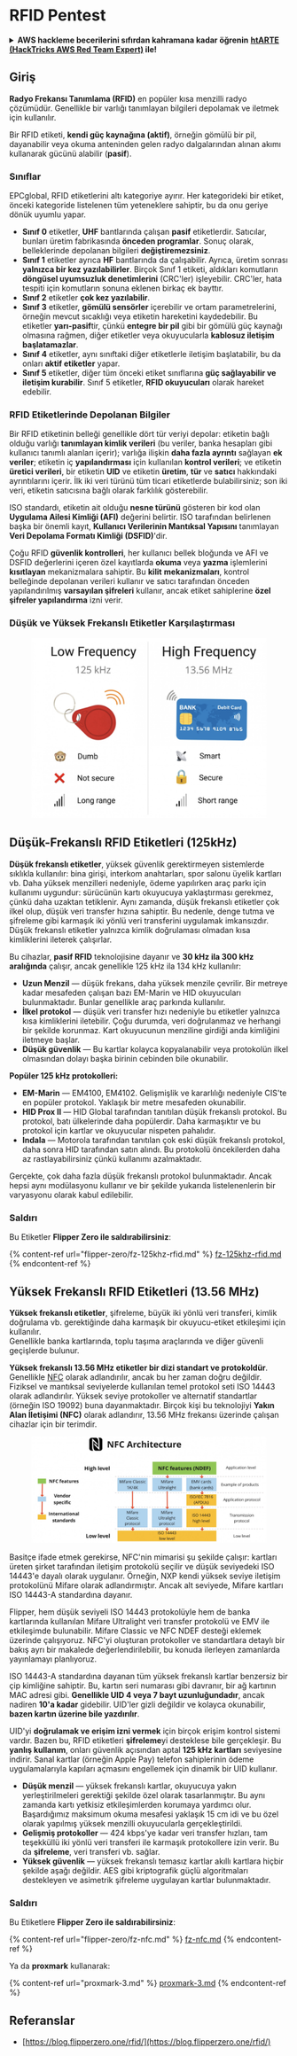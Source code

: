 # RFID Pentest

<details>

<summary><strong>AWS hackleme becerilerini sıfırdan kahramana kadar öğrenin</strong> <a href="https://training.hacktricks.xyz/courses/arte"><strong>htARTE (HackTricks AWS Red Team Expert)</strong></a><strong> ile!</strong></summary>

* **Bir siber güvenlik şirketinde mi çalışıyorsunuz? HackTricks'te şirketinizin reklamını görmek ister misiniz? Ya da PEASS'ın en son sürümüne erişmek veya HackTricks'i PDF olarak indirmek ister misiniz? [**ABONELİK PLANLARI**](https://github.com/sponsors/carlospolop)'na göz atın!
* [**PEASS Ailesi'ni**](https://opensea.io/collection/the-peass-family) keşfedin, özel [**NFT'lerimiz**](https://opensea.io/collection/the-peass-family) koleksiyonumuzu
* [**Resmi PEASS & HackTricks ürünlerini**](https://peass.creator-spring.com) edinin
* **Katılın** [**💬**](https://emojipedia.org/speech-balloon/) [**Discord grubuna**](https://discord.gg/hRep4RUj7f) veya [**telegram grubuna**](https://t.me/peass) veya **Twitter** 🐦[**@carlospolopm**](https://twitter.com/hacktricks\_live)**'u takip edin.**
* **Hacking püf noktalarınızı göndererek PR'larınızı** [**hacktricks repo**](https://github.com/carlospolop/hacktricks) **ve** [**hacktricks-cloud repo**](https://github.com/carlospolop/hacktricks-cloud) **ile paylaşın.**

</details>

## Giriş

**Radyo Frekansı Tanımlama (RFID)** en popüler kısa menzilli radyo çözümüdür. Genellikle bir varlığı tanımlayan bilgileri depolamak ve iletmek için kullanılır.

Bir RFID etiketi, **kendi güç kaynağına (aktif)**, örneğin gömülü bir pil, dayanabilir veya okuma anteninden gelen radyo dalgalarından alınan akımı kullanarak gücünü alabilir (**pasif**).

### Sınıflar

EPCglobal, RFID etiketlerini altı kategoriye ayırır. Her kategorideki bir etiket, önceki kategoride listelenen tüm yeteneklere sahiptir, bu da onu geriye dönük uyumlu yapar.

* **Sınıf 0** etiketler, **UHF** bantlarında çalışan **pasif** etiketlerdir. Satıcılar, bunları üretim fabrikasında **önceden programlar**. Sonuç olarak, belleklerinde depolanan bilgileri **değiştiremezsiniz**.
* **Sınıf 1** etiketler ayrıca **HF** bantlarında da çalışabilir. Ayrıca, üretim sonrası **yalnızca bir kez yazılabilirler**. Birçok Sınıf 1 etiketi, aldıkları komutların **döngüsel uyumsuzluk denetimlerini** (CRC'ler) işleyebilir. CRC'ler, hata tespiti için komutların sonuna eklenen birkaç ek bayttır.
* **Sınıf 2** etiketler **çok kez yazılabilir**.
* **Sınıf 3** etiketler, **gömülü sensörler** içerebilir ve ortam parametrelerini, örneğin mevcut sıcaklığı veya etiketin hareketini kaydedebilir. Bu etiketler **yarı-pasif**tir, çünkü **entegre bir pil** gibi bir gömülü güç kaynağı olmasına rağmen, diğer etiketler veya okuyucularla **kablosuz iletişim başlatamazlar**.
* **Sınıf 4** etiketler, aynı sınıftaki diğer etiketlerle iletişim başlatabilir, bu da onları **aktif etiketler** yapar.
* **Sınıf 5** etiketler, diğer tüm önceki etiket sınıflarına **güç sağlayabilir ve iletişim kurabilir**. Sınıf 5 etiketler, **RFID okuyucuları** olarak hareket edebilir.

### RFID Etiketlerinde Depolanan Bilgiler

Bir RFID etiketinin belleği genellikle dört tür veriyi depolar: etiketin bağlı olduğu varlığı **tanımlayan kimlik verileri** (bu veriler, banka hesapları gibi kullanıcı tanımlı alanları içerir); varlığa ilişkin **daha fazla ayrıntı** sağlayan **ek veriler**; etiketin iç **yapılandırması** için kullanılan **kontrol verileri**; ve etiketin **üretici verileri**, bir etiketin **UID** ve etiketin **üretim**, **tür** ve **satıcı** hakkındaki ayrıntılarını içerir. İlk iki veri türünü tüm ticari etiketlerde bulabilirsiniz; son iki veri, etiketin satıcısına bağlı olarak farklılık gösterebilir.

ISO standardı, etiketin ait olduğu **nesne türünü** gösteren bir kod olan **Uygulama Ailesi Kimliği (AFI)** değerini belirtir. ISO tarafından belirlenen başka bir önemli kayıt, **Kullanıcı Verilerinin Mantıksal Yapısını** tanımlayan **Veri Depolama Formatı Kimliği (DSFID)**'dir.

Çoğu RFID **güvenlik kontrolleri**, her kullanıcı bellek bloğunda ve AFI ve DSFID değerlerini içeren özel kayıtlarda **okuma** veya **yazma** işlemlerini **kısıtlayan** mekanizmalara sahiptir. Bu **kilit** **mekanizmaları**, kontrol belleğinde depolanan verileri kullanır ve satıcı tarafından önceden yapılandırılmış **varsayılan şifreleri** kullanır, ancak etiket sahiplerine **özel şifreler yapılandırma** izni verir.

### Düşük ve Yüksek Frekanslı Etiketler Karşılaştırması

<figure><img src="../../.gitbook/assets/image (983).png" alt=""><figcaption></figcaption></figure>

## Düşük-Frekanslı RFID Etiketleri (125kHz)

**Düşük frekanslı etiketler**, yüksek güvenlik gerektirmeyen sistemlerde sıklıkla kullanılır: bina girişi, interkom anahtarları, spor salonu üyelik kartları vb. Daha yüksek menzilleri nedeniyle, ödeme yapılırken araç parkı için kullanımı uygundur: sürücünün kartı okuyucuya yaklaştırması gerekmez, çünkü daha uzaktan tetiklenir. Aynı zamanda, düşük frekanslı etiketler çok ilkel olup, düşük veri transfer hızına sahiptir. Bu nedenle, denge tutma ve şifreleme gibi karmaşık iki yönlü veri transferini uygulamak imkansızdır. Düşük frekanslı etiketler yalnızca kimlik doğrulaması olmadan kısa kimliklerini ileterek çalışırlar.

Bu cihazlar, **pasif RFID** teknolojisine dayanır ve **30 kHz ila 300 kHz aralığında** çalışır, ancak genellikle 125 kHz ila 134 kHz kullanılır:

* **Uzun Menzil** — düşük frekans, daha yüksek menzile çevrilir. Bir metreye kadar mesafeden çalışan bazı EM-Marin ve HID okuyucuları bulunmaktadır. Bunlar genellikle araç parkında kullanılır.
* **İlkel protokol** — düşük veri transfer hızı nedeniyle bu etiketler yalnızca kısa kimliklerini iletebilir. Çoğu durumda, veri doğrulanmaz ve herhangi bir şekilde korunmaz. Kart okuyucunun menziline girdiği anda kimliğini iletmeye başlar.
* **Düşük güvenlik** — Bu kartlar kolayca kopyalanabilir veya protokolün ilkel olmasından dolayı başka birinin cebinden bile okunabilir.

**Popüler 125 kHz protokolleri:**

* **EM-Marin** — EM4100, EM4102. Gelişmişlik ve kararlılığı nedeniyle CIS'te en popüler protokol. Yaklaşık bir metre mesafeden okunabilir.
* **HID Prox II** — HID Global tarafından tanıtılan düşük frekanslı protokol. Bu protokol, batı ülkelerinde daha popülerdir. Daha karmaşıktır ve bu protokol için kartlar ve okuyucular nispeten pahalıdır.
* **Indala** — Motorola tarafından tanıtılan çok eski düşük frekanslı protokol, daha sonra HID tarafından satın alındı. Bu protokolü öncekilerden daha az rastlayabilirsiniz çünkü kullanımı azalmaktadır.

Gerçekte, çok daha fazla düşük frekanslı protokol bulunmaktadır. Ancak hepsi aynı modülasyonu kullanır ve bir şekilde yukarıda listelenenlerin bir varyasyonu olarak kabul edilebilir.

### Saldırı

Bu Etiketler **Flipper Zero ile saldırabilirsiniz**:

{% content-ref url="flipper-zero/fz-125khz-rfid.md" %}
[fz-125khz-rfid.md](flipper-zero/fz-125khz-rfid.md)
{% endcontent-ref %}
## Yüksek Frekanslı RFID Etiketleri (13.56 MHz)

**Yüksek frekanslı etiketler**, şifreleme, büyük iki yönlü veri transferi, kimlik doğrulama vb. gerektiğinde daha karmaşık bir okuyucu-etiket etkileşimi için kullanılır.\
Genellikle banka kartlarında, toplu taşıma araçlarında ve diğer güvenli geçişlerde bulunur.

**Yüksek frekanslı 13.56 MHz etiketler bir dizi standart ve protokoldür**. Genellikle [NFC](https://nfc-forum.org/what-is-nfc/about-the-technology/) olarak adlandırılır, ancak bu her zaman doğru değildir. Fiziksel ve mantıksal seviyelerde kullanılan temel protokol seti ISO 14443 olarak adlandırılır. Yüksek seviye protokoller ve alternatif standartlar (örneğin ISO 19092) buna dayanmaktadır. Birçok kişi bu teknolojiyi **Yakın Alan İletişimi (NFC)** olarak adlandırır, 13.56 MHz frekansı üzerinde çalışan cihazlar için bir terimdir.

<figure><img src="../../.gitbook/assets/image (930).png" alt=""><figcaption></figcaption></figure>

Basitçe ifade etmek gerekirse, NFC'nin mimarisi şu şekilde çalışır: kartları üreten şirket tarafından iletişim protokolü seçilir ve düşük seviyedeki ISO 14443'e dayalı olarak uygulanır. Örneğin, NXP kendi yüksek seviye iletişim protokolünü Mifare olarak adlandırmıştır. Ancak alt seviyede, Mifare kartları ISO 14443-A standardına dayanır.

Flipper, hem düşük seviyeli ISO 14443 protokolüyle hem de banka kartlarında kullanılan Mifare Ultralight veri transfer protokolü ve EMV ile etkileşimde bulunabilir. Mifare Classic ve NFC NDEF desteği eklemek üzerinde çalışıyoruz. NFC'yi oluşturan protokoller ve standartlara detaylı bir bakış ayrı bir makalede değerlendirilebilir, bu konuda ilerleyen zamanlarda yayınlamayı planlıyoruz.

ISO 14443-A standardına dayanan tüm yüksek frekanslı kartlar benzersiz bir çip kimliğine sahiptir. Bu, kartın seri numarası gibi davranır, bir ağ kartının MAC adresi gibi. **Genellikle UID 4 veya 7 bayt uzunluğundadır**, ancak nadiren **10'a kadar** gidebilir. UID'ler gizli değildir ve kolayca okunabilir, **bazen kartın üzerine bile yazdırılır**.

UID'yi **doğrulamak ve erişim izni vermek** için birçok erişim kontrol sistemi vardır. Bazen bu, RFID etiketleri **şifreleme**yi desteklese bile gerçekleşir. Bu **yanlış kullanım**, onları güvenlik açısından aptal **125 kHz kartları** seviyesine indirir. Sanal kartlar (örneğin Apple Pay) telefon sahiplerinin ödeme uygulamalarıyla kapıları açmasını engellemek için dinamik bir UID kullanır.

* **Düşük menzil** — yüksek frekanslı kartlar, okuyucuya yakın yerleştirilmeleri gerektiği şekilde özel olarak tasarlanmıştır. Bu aynı zamanda kartı yetkisiz etkileşimlerden korumaya yardımcı olur. Başardığımız maksimum okuma mesafesi yaklaşık 15 cm idi ve bu özel olarak yapılmış yüksek menzilli okuyucularla gerçekleştirildi.
* **Gelişmiş protokoller** — 424 kbps'ye kadar veri transfer hızları, tam teşekküllü iki yönlü veri transferi ile karmaşık protokollere izin verir. Bu da **şifreleme**, veri transferi vb. sağlar.
* **Yüksek güvenlik** — yüksek frekanslı temasız kartlar akıllı kartlara hiçbir şekilde aşağı değildir. AES gibi kriptografik güçlü algoritmaları destekleyen ve asimetrik şifreleme uygulayan kartlar bulunmaktadır.

### Saldırı

Bu Etiketlere **Flipper Zero ile saldırabilirsiniz**:

{% content-ref url="flipper-zero/fz-nfc.md" %}
[fz-nfc.md](flipper-zero/fz-nfc.md)
{% endcontent-ref %}

Ya da **proxmark** kullanarak:

{% content-ref url="proxmark-3.md" %}
[proxmark-3.md](proxmark-3.md)
{% endcontent-ref %}

## Referanslar

* [https://blog.flipperzero.one/rfid/](https://blog.flipperzero.one/rfid/)
